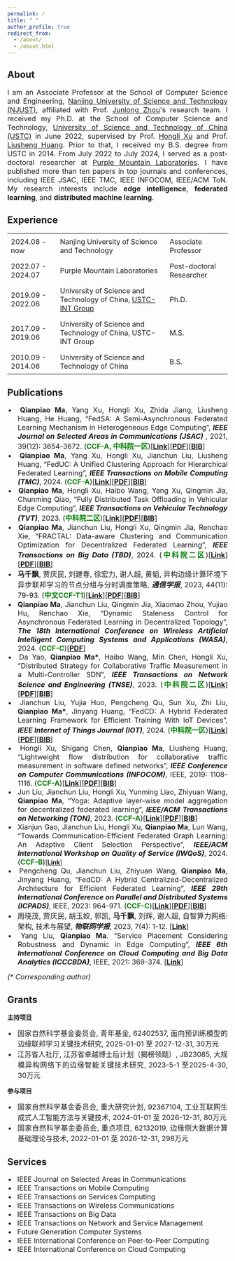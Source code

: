 ```yaml
---
permalink: /
title: " "
author_profile: true
redirect_from: 
  - /about/
  - /about.html
---
```

<!-- This is the front page of a website that is powered by the [Academic Pages template](https://github.com/academicpages/academicpages.github.io) and hosted on GitHub pages. [GitHub pages](https://pages.github.com) is a free service in which websites are built and hosted from code and data stored in a GitHub repository, automatically updating when a new commit is made to the respository. This template was forked from the [Minimal Mistakes Jekyll Theme](https://mmistakes.github.io/minimal-mistakes/) created by Michael Rose, and then extended to support the kinds of content that academics have: publications, talks, teaching, a portfolio, blog posts, and a dynamically-generated CV. You can fork [this repository](https://github.com/academicpages/academicpages.github.io) right now, modify the configuration and markdown files, add your own PDFs and other content, and have your own site for free, with no ads! An older version of this template powers my own personal website at [stuartgeiger.com](http://stuartgeiger.com), which uses [this Github repository](https://github.com/staeiou/staeiou.github.io). -->

## About

<p style="text-align: justify;">
<span style="font-size:16px">I am an Associate Professor at the School of Computer Science and Engineering, <a href="https://www.njust.edu.cn/" target="_blank">Nanjing University of Science and Technology (NJUST)</a>, affiliated with Prof. <a href="https://www.junlongzhou.team/" target="_blank">Junlong Zhou</a>'s research team. I received my Ph.D. at the School of Computer Science and Technology, <a href="https://www.ustc.edu.cn/" target="_blank">University of Science and Technology of China (USTC)</a> in June 2022, supervised by Prof. <a href="http://cs.ustc.edu.cn/2020/0828/c23235a460083/page.htm" target="_blank">Hongli Xu</a> and Prof. <a href="https://cs.ustc.edu.cn/2020/0828/c23235a460081/page.htm" target="_blank">Liusheng Huang</a>. Prior to that, I received my B.S. degree from USTC in 2014. From July 2022 to July 2024, I served as a post-doctoral researcher at <a href="https://www.pmlabs.com.cn/" target="_blank">Purple Mountain Laboratories</a>. I have published more than ten papers in top journals and conferences, including IEEE JSAC, IEEE TMC, IEEE INFOCOM, IEEE/ACM ToN. My research interests include <strong>edge intelligence</strong>, <strong>federated learning</strong>, and <strong>distributed machine learning</strong>.</span>
</p>

## Experience


<table style="border-collapse: collapse; width: 100%; border: none;">
  <tr style="border: none;">
    <td style="border: none; padding: 8px;">2024.08 - now</td>
    <td style="border: none; padding: 8px;">Nanjing University of Science and Technology</td>
    <td style="border: none; padding: 8px;">Associate Professor</td>
  </tr>
  <tr style="border: none;">
    <td style="border: none; padding: 8px;">2022.07 - 2024.07</td>
    <td style="border: none; padding: 8px;">Purple Mountain Laboratories</td>
    <td style="border: none; padding: 8px;">Post-doctoral Researcher</td>
  </tr>
  <tr style="border: none;">
    <td style="border: none; padding: 8px;">2019.09 - 2022.06</td>
    <td style="border: none; padding: 8px;">University of Science and Technology of China, <a href="https://int-ustc.github.io/" target="_blank">USTC-INT Group</a></td>
    <td style="border: none; padding: 8px;">Ph.D.</td>
  </tr>
  <tr style="border: none;">
    <td style="border: none; padding: 8px;">2017.09 - 2019.06</td>
    <td style="border: none; padding: 8px;">University of Science and Technology of China, USTC-INT Group</td>
    <td style="border: none; padding: 8px;">M.S.</td>
  </tr>
  <tr style="border: none;">
    <td style="border: none; padding: 8px;">2010.09 - 2014.06</td>
    <td style="border: none; padding: 8px;">University of Science and Technology of China</td>
    <td style="border: none; padding: 8px;">B.S.</td>
  </tr>
</table>





## Publications

<div style="text-align: justify; text-indent: -1.5em;">
  <ul style="list-style-position: inside;">
     <li><span style="font-size:16px"> <strong>Qianpiao Ma</strong>, Yang Xu, Hongli Xu, Zhida Jiang, Liusheng Huang, He Huang, “FedSA: A Semi-Asynchronous Federated Learning Mechanism in Heterogeneous Edge Computing”, <strong><em>IEEE Journal on Selected Areas in Communications (JSAC)</em></strong> , 2021, 39(12): 3654-3672. (<span style="color:green"><strong>CCF-A, 中科院一区</strong></span>)[<strong><a href="https://ieeexplore.ieee.org/abstract/document/9562538" target="_blank">Link</a></strong>][<strong><a href="https://qianpiao.github.io/files/FedSA_A_Semi-Asynchronous_Federated_Learning_Mechanism_in_Heterogeneous_Edge_Computing.pdf" target="_blank">PDF</a></strong>][<strong><a href="https://qianpiao.github.io/cite/FedSA.html" target="_blank">BIB</a></strong>]</span></li>
    <li><span style="font-size:16px"><strong>Qianpiao Ma</strong>, Yang Xu, Hongli Xu, Jianchun Liu, Liusheng Huang, “FedUC: A Unified Clustering Approach for Hierarchical Federated Learning”, <strong><em>IEEE Transactions on Mobile Computing (TMC)</em></strong>, 2024. (<span style="color:green"><strong>CCF-A</strong></span>)[<strong><a href="https://ieeexplore.ieee.org/abstract/document/10439630" target="_blank">Link</a></strong>][<strong><a href="https://qianpiao.github.io/files/FedUC_A_Unified_Clustering_Approach_for_Hierarchical_Federated_Learning.pdf" target="_blank">PDF</a></strong>][<strong><a href="https://qianpiao.github.io/cite/FedUC.html" target="_blank">BIB</a></strong>]</span></li>
    <li><span style="font-size:16px"><strong>Qianpiao Ma</strong>, Hongli Xu, Haibo Wang, Yang Xu, Qingmin Jia, Chunming Qiao, “Fully Distributed Task Offloading in Vehicular Edge Computing”, <strong><em>IEEE Transactions on Vehicular Technology (TVT)</em></strong>, 2023. (<span style="color:green"><strong>中科院二区</strong></span>)[<strong><a href="https://ieeexplore.ieee.org/abstract/document/10314029" target="_blank">Link</a></strong>][<strong><a href="https://qianpiao.github.io/files/Fully_Distributed_Task_Offloading_in_Vehicular_Edge_Computing.pdf" target="_blank">PDF</a></strong>][<strong><a href="https://qianpiao.github.io/cite/FDTO.html" target="_blank">BIB</a></strong>]</span></li>
    <li><span style="font-size:16px"><strong>Qianpiao Ma</strong>, Jianchun Liu, Hongli Xu, Qingmin Jia, Renchao Xie, “FRACTAL: Data-aware Clustering and Communication Optimization for Decentralized Federated Learning”, <strong><em>IEEE Transactions on Big Data (TBD)</em></strong>, 2024. (<span style="color:green"><strong>中科院二区</strong></span>)[<strong><a href="https://ieeexplore.ieee.org/abstract/document/10535170" target="_blank">Link</a></strong>][<strong><a href="https://qianpiao.github.io/files/FRACTAL_Data-aware_Clustering_and_Communication_Optimization_for_Decentralized_Federated_Learning.pdf" target="_blank">PDF</a></strong>][<strong><a href="https://qianpiao.github.io/cite/FRACTAL.html" target="_blank">BIB</a></strong>]</span></li>
    <li><span style="font-size:16px"><strong>马千飘</strong>, 贾庆民, 刘建春, 徐宏力, 谢人超, 黄韬, 异构边缘计算环境下异步联邦学习的节点分组与分时调度策略, <strong><em>通信学报</em></strong>, 2023, 44(11): 79-93. (<span style="color:green"><strong>中文CCF-T1</strong></span>)[<strong><a href="https://www.infocomm-journal.com/txxb/CN/10.11959/j.issn.1000-436x.2023196" target="_blank">Link</a></strong>][<strong><a href="https://qianpiao.github.io/files/异构边缘计算环境下异步联邦学习的节点分组与分时调度策略.pdf" target="_blank">PDF</a></strong>][<strong><a href="https://qianpiao.github.io/cite/FedGA.html" target="_blank">BIB</a></strong>]</span></li>
    <li><span style="font-size:16px"><strong>Qianpiao Ma</strong>, Jianchun Liu, Qingmin Jia, Xiaomao Zhou, Yujiao Hu, Renchao Xie, “Dynamic Staleness Control for Asynchronous Federated Learning in Decentralized Topology”, <strong><em>The 18th International Conference on Wireless Artificial Intelligent Computing Systems and Applications (WASA)</em></strong>, 2024. (<span style="color:green"><strong>CCF-C</strong></span>)[<strong><a href="https://qianpiao.github.io/files/Dynamic_Staleness_Control_for_Asynchronous_Federated_Learning_in_Decentralized_Topology.pdf" target="_blank">PDF</a></strong>]</span></li>
    <li><span style="font-size:16px">Da Yao, <strong>Qianpiao Ma*</strong>, Haibo Wang, Min Chen, Hongli Xu, “Distributed Strategy for Collaborative Traffic Measurement in a Multi-Controller SDN”, <strong><em>IEEE Transactions on Network Science and Engineering (TNSE)</em></strong>, 2023. (<span style="color:green"><strong>中科院二区</strong></span>)[<strong><a href="https://ieeexplore.ieee.org/abstract/document/10109878" target="_blank">Link</a></strong>][<strong><a href="https://qianpiao.github.io/files/Distributed_Strategy_for_Collaborative_Traffic_Measurement_in_a_Multi_Controller_SDN.pdf" target="_blank">PDF</a></strong>][<strong><a href="https://qianpiao.github.io/cite/SDNMCM.html" target="_blank">BIB</a></strong>]</span></li>
    <li><span style="font-size:16px">Jianchun Liu, Yujia Huo, Pengcheng Qu, Sun Xu, Zhi Liu, <strong>Qianpiao Ma*</strong>, Jinyang Huang, “FedCD: A Hybrid Federated Learning Framework for Efficient Training With IoT Devices”, <strong><em>IEEE Internet of Things Journal (IOT)</em></strong>, 2024. (<span style="color:green"><strong>中科院一区</strong></span>)[<strong><a href="https://ieeexplore.ieee.org/abstract/document/10443215" target="_blank">Link</a></strong>][<strong><a href="https://qianpiao.github.io/files/FedCD_A_Hybrid_Federated_Learning_Framework_for_Efficient_Training_With_IoT_Devices.pdf" target="_blank">PDF</a></strong>][<strong><a href="https://qianpiao.github.io/cite/FedCD.html" target="_blank">BIB</a></strong>]</span></li>
    <li><span style="font-size:16px">Hongli Xu, Shigang Chen, <strong>Qianpiao Ma</strong>, Liusheng Huang, “Lightweight flow distribution for collaborative traffic measurement in software defined networks”, <strong><em>IEEE Conference on Computer Communications (INFOCOM)</em></strong>, IEEE, 2019: 1108-1116. (<span style="color:green"><strong>CCF-A</strong></span>)[<strong><a href="https://ieeexplore.ieee.org/abstract/document/8737516" target="_blank">Link</a></strong>][<strong><a href="https://qianpiao.github.io/files/Lightweight_Flow_Distribution_for_Collaborative_Traffic_Measurement_in_Software_Defined_Networks.pdf" target="_blank">PDF</a></strong>][<strong><a href="https://qianpiao.github.io/cite/Lightweight.html" target="_blank">BIB</a></strong>]</span></li>
    <li><span style="font-size:16px">Jun Liu, Jianchun Liu, Hongli Xu, Yunming Liao, Zhiyuan Wang, <strong>Qianpiao Ma</strong>, “Yoga: Adaptive layer-wise model aggregation for decentralized federated learning”, <strong><em>IEEE/ACM Transactions on Networking (TON)</em></strong>, 2023. (<span style="color:green"><strong>CCF-A</strong></span>)[<strong><a href="https://ieeexplore.ieee.org/abstract/document/10309973" target="_blank">Link</a></strong>][<strong><a href="https://qianpiao.github.io/files/YOGA_Adaptive_Layer-Wise_Model_Aggregation_for_Decentralized_Federated_Learning.pdf" target="_blank">PDF</a></strong>][<strong><a href="https://qianpiao.github.io/cite/Yoga.html" target="_blank">BIB</a></strong>]</span></li>
    <li><span style="font-size:16px">Xianjun Gao, Jianchun Liu, Hongli Xu, <strong>Qianpiao Ma</strong>, Lun Wang, “Towards Communication-Efficient Federated Graph Learning: An Adaptive Client Selection Perspective”, <strong><em>IEEE/ACM International Workshop on Quality of Service (IWQoS)</em></strong>, 2024. (<span style="color:green"><strong>CCF-B</strong></span>)</span>[<strong><a href="https://ieeexplore.ieee.org/abstract/document/10682905" target="_blank">Link</a></strong>]</li>
    <li><span style="font-size:16px">Pengcheng Qu, Jianchun Liu, Zhiyuan Wang, <strong>Qianpiao Ma</strong>, Jinyang Huang, “FedCD: A Hybrid Centralized-Decentralized Architecture for Efficient Federated Learning”, <strong><em>IEEE 29th International Conference on Parallel and Distributed Systems (ICPADS)</em></strong>, IEEE, 2023: 964-971. (<span style="color:green"><strong>CCF-C</strong></span>)[<strong><a href="https://ieeexplore.ieee.org/abstract/document/10476088" target="_blank">Link</a></strong>][<strong><a href="https://qianpiao.github.io/files/FedCD_A_Hybrid_Centralized_Decentralized_Architecture_for_Efficient_Federated_Learning.pdf" target="_blank">PDF</a></strong>][<strong><a href="https://qianpiao.github.io/cite/FedCD_ICPADS.html" target="_blank">BIB</a></strong>]</span></li>
    <li><span style="font-size:16px">周晓茂, 贾庆民, 胡玉姣, 郭凯, <strong>马千飘</strong>, 刘辉, 谢人超, 自智算力网络: 架构, 技术与展望, <strong><em>物联网学报</em></strong>, 2023, 7(4): 1-12. [<strong><a href="https://www.infocomm-journal.com/wlw/CN/Y2023/V7/I4/1" target="_blank">Link</a></strong>]</span></li>
    <li><span style="font-size:16px">Yang Liu, <strong>Qianpiao Ma</strong>. “Service Placement Considering Robustness and Dynamic in Edge Computing”, <strong><em>IEEE 6th International Conference on Cloud Computing and Big Data Analytics (ICCCBDA)</em></strong>, IEEE, 2021: 369-374. [<strong><a href="https://ieeexplore.ieee.org/abstract/document/9442568" target="_blank">Link</a></strong>]</span></li>
  </ul>
</div>

<span style="font-size:16px"><em>(*  Corresponding author)</em> </span>

## Grants

**主持项目**

<div style="text-align: justify; text-indent: -1.5em;">
  <ul style="list-style-position: inside;">
    <li><span style="font-size:16px">国家自然科学基金委员会, 青年基金, 62402537, 面向预训练模型的边缘联邦学习关键技术研究, 2025-01-01 至 2027-12-31, 30万元</span></li>
    <li><span style="font-size:16px">江苏省人社厅, 江苏省卓越博士后计划（揭榜领题）, JB23085, 大规模异构网络下的边缘智能关键技术研究, 2023-5-1 至2025-4-30, 30万元</span></li>
  </ul>
</div>


**参与项目**

<div style="text-align: justify; text-indent: -1.5em;">
  <ul style="list-style-position: inside;">
    <li><span style="font-size:16px">国家自然科学基金委员会, 重大研究计划, 92367104, 工业互联网生成式人工智能方法与关键技术, 2024-01-01 至 2026-12-31, 80万元</span></li>
    <li><span style="font-size:16px">国家自然科学基金委员会, 重点项目, 62132019, 边缘侧大数据计算基础理论与技术, 2022-01-01 至 2026-12-31, 298万元</span></li>
  </ul>
</div>


## Services

<div style="text-align: justify; text-indent: -1.5em;">
  <ul style="list-style-position: inside;">
    <li><span style="font-size:16px">IEEE Journal on Selected Areas in Communications</span></li>
    <li><span style="font-size:16px">IEEE Transactions on Mobile Computing</span></li>
    <li><span style="font-size:16px">IEEE Transactions on Services Computing</span></li>
    <li><span style="font-size:16px">IEEE Transactions on Wireless Communications</span></li>
    <li><span style="font-size:16px">IEEE Transactions on Big Data</span></li>
    <li><span style="font-size:16px">IEEE Transactions on Network and Service Management</span></li>
    <li><span style="font-size:16px">Future Generation Computer Systems</span></li>
    <li><span style="font-size:16px">IEEE International Conference on Peer-to-Peer Computing</span></li>
    <li><span style="font-size:16px">IEEE International Conference on Cloud Computing</span></li>
  </ul>
</div>




